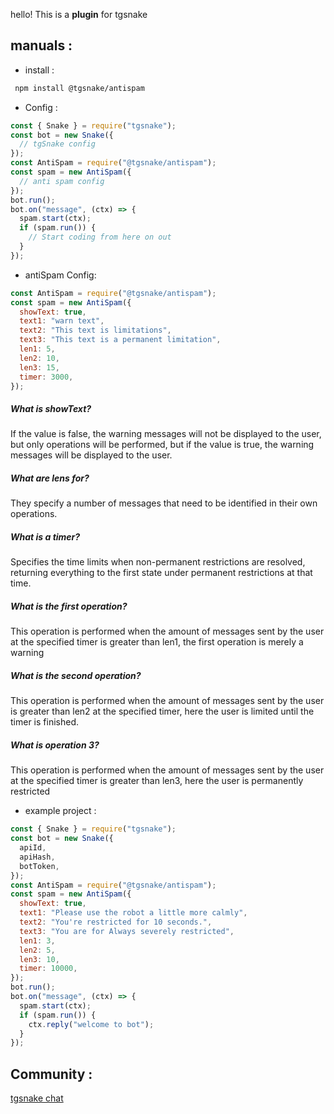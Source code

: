 hello! This is a **plugin** for tgsnake

## manuals :

- install :

```bash
 npm install @tgsnake/antispam
```

- Config :

```javascript
const { Snake } = require("tgsnake");
const bot = new Snake({
  // tgSnake config
});
const AntiSpam = require("@tgsnake/antispam");
const spam = new AntiSpam({
  // anti spam config
});
bot.run();
bot.on("message", (ctx) => {
  spam.start(ctx);
  if (spam.run()) {
    // Start coding from here on out
  }
});
```

- antiSpam Config:

```javascript
const AntiSpam = require("@tgsnake/antispam");
const spam = new AntiSpam({
  showText: true,
  text1: "warn text",
  text2: "This text is limitations",
  text3: "This text is a permanent limitation",
  len1: 5,
  len2: 10,
  len3: 15,
  timer: 3000,
});
```

##### What is showText?

If the value is false, the warning messages will not be displayed to the user, but only operations will be performed, but if the value is true, the warning messages will be displayed to the user.

##### What are lens for?

They specify a number of messages that need to be identified in their own operations.

##### What is a timer?

Specifies the time limits when non-permanent restrictions are resolved, returning everything to the first state under permanent restrictions at that time.

##### What is the first operation?

This operation is performed when the amount of messages sent by the user at the specified timer is greater than len1, the first operation is merely a warning

##### What is the second operation?

This operation is performed when the amount of messages sent by the user is greater than len2 at the specified timer, here the user is limited until the timer is finished.

##### What is operation 3?

This operation is performed when the amount of messages sent by the user at the specified timer is greater than len3, here the user is permanently restricted

- example project :

```javascript
const { Snake } = require("tgsnake");
const bot = new Snake({
  apiId,
  apiHash,
  botToken,
});
const AntiSpam = require("@tgsnake/antispam");
const spam = new AntiSpam({
  showText: true,
  text1: "Please use the robot a little more calmly",
  text2: "You're restricted for 10 seconds.",
  text3: "You are for Always severely restricted",
  len1: 3,
  len2: 5,
  len3: 10,
  timer: 10000,
});
bot.run();
bot.on("message", (ctx) => {
  spam.start(ctx);
  if (spam.run()) {
    ctx.reply("welcome to bot");
  }
});
```

## Community :

[tgsnake chat](https://t.me/tgsnakechat)
